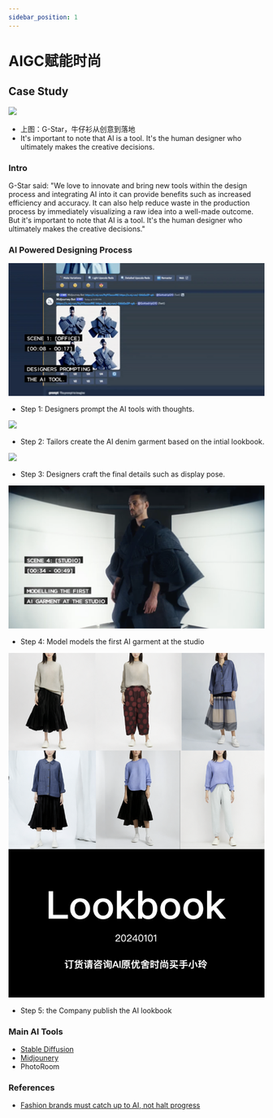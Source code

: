 ```yaml
---
sidebar_position: 1
---
```


# AIGC赋能时尚
## Case Study
![](./img/fashion.tech.0.png)
* 上图：G-Star，牛仔衫从创意到落地
* It's important to note that AI is a tool. It's the human designer who ultimately makes the creative decisions.

### Intro
G-Star said: "We love to innovate and bring new tools within the design process and integrating AI into it can provide benefits such as increased efficiency and accuracy. It can also help reduce waste in the production process by immediately visualizing a raw idea into a well-made outcome. But it's important to note that AI is a tool. It's the human designer who ultimately makes the creative decisions."

### AI Powered Designing Process
![](./img/../design.process.scene.1.png)
* Step 1: Designers prompt the AI tools with thoughts.

![](./img/../design.process.scene.2.png)
* Step 2: Tailors create the AI denim garment based on the intial lookbook.

![](./img/../design.process.scene.3.png)
* Step 3: Designers craft the final details such as display pose.

![](./img/../design.process.scene.4.png)
* Step 4: Model models the first AI garment at the studio

![](./img/../design.process.scene.5.png)
* Step 5: the Company publish the AI lookbook

### Main AI Tools
* [Stable Diffusion](https://stability.ai/)
* [Midjounery](https://www.midjourney.com/)
* PhotoRoom

### References
* [Fashion brands must catch up to AI, not halt progress](https://fashionunited.uk/news/fashion/fashion-brands-must-catch-up-to-ai-not-halt-progress/2023040468807)
